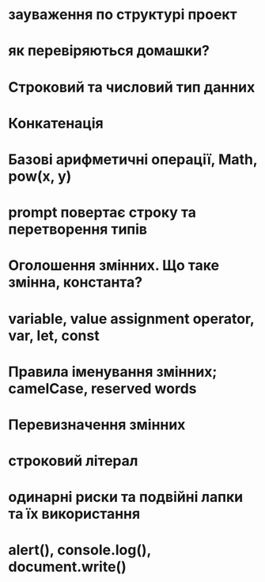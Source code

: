 # зауваження по структурі проект
# як перевіряються домашки?

# Строковий та числовий тип данних
# Конкатенація
# Базові арифметичні операції, Math, pow(x, y)
# prompt повертає строку та перетворення типів

# Оголошення змінних. Що таке змінна, константа?
# variable, value assignment operator, var, let, const
# Правила іменування змінних; camelCase, reserved  words
# Перевизначення змінних

# строковий літерал
# одинарні риски та подвійні лапки та їх використання

# alert(), console.log(), document.write()
